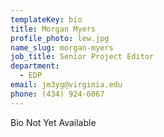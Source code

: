 ```yaml
---
templateKey: bio
title: Morgan Myers
profile_photo: lew.jpg
name_slug: morgan-myers
job_title: Senior Project Editor
department:
  - EDP
email: jm3yg​@​virginia.edu
phone: (434) 924-6067
---
```

Bio Not Yet Available